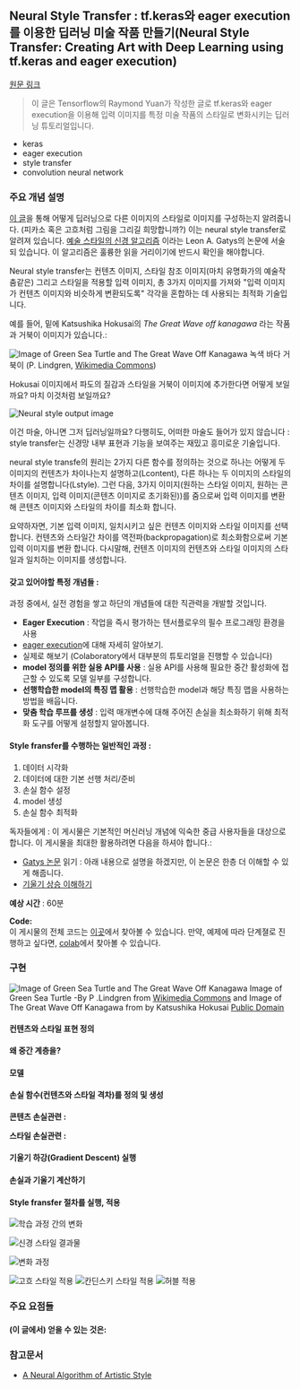 ## Neural Style Transfer : tf.keras와 eager execution를 이용한 딥러닝 미술 작품 만들기(Neural Style Transfer: Creating Art with Deep Learning using tf.keras and eager execution)
[원문 링크](https://medium.com/tensorflow/neural-style-transfer-creating-art-with-deep-learning-using-tf-keras-and-eager-execution-7d541ac31398)
> 이 글은 Tensorflow의 Raymond Yuan가 작성한 글로 tf.keras와 eager execution을 이용해 입력 이미지를 특정 미술 작품의 스타일로 변화시키는 딥러닝 튜토리얼입니다.

* keras
* eager execution
* style transfer
* convolution neural network

### 주요 개념 설명
[이 글](https://colab.sandbox.google.com/github/tensorflow/models/blob/master/research/nst_blogpost/4_Neural_Style_Transfer_with_Eager_Execution.ipynb)을 통해 어떻게 딥러닝으로 다른 이미지의 스타일로 이미지를 구성하는지 알려줍니다. (피카소 혹은 고흐처럼 그림을 그리길 희망합니까?) 이는 neural style transfer로 알려져 있습니다. [예술 스타일의 신경 알고리즘](https://arxiv.org/abs/1508.06576) 이라는 Leon A. Gatys의 논문에 서술되 있습니다. 이 알고리즘은 훌륭한 읽을 거리이기에 반드시 확인을 해야합니다.

Neural style transfer는 컨텐츠 이미지, 스타일 참조 이미지(마치 유명화가의 예술작춤같은) 그리고 스타일을 적용할 입력 이미지, 총 3가지 이미지를 가져와 "입력 이미지가 컨텐츠 이미지와 비슷하게 변환되도록" 각각을 혼합하는 데 사용되는 최적화 기술입니다.

예를 들어, 밑에 Katsushika Hokusai의 *The Great Wave off kanagawa*
라는 작품과 거북이 이미지가 있습니다.:

![Image of Green Sea Turtle and The Great Wave Off Kanagawa](media/15_1.png)
  녹색 바다 거북이 (P. Lindgren, [Wikimedia Commons](https://commons.wikimedia.org/wiki/File:Green_Sea_Turtle_grazing_seagrass.jpg)) 

Hokusai 이미지에서 파도의 질감과 스타일을 거북이 이미지에 추가한다면 어떻게 보일까요? 마치 이것처럼 보일까요?

![Neural style output image](media/15_2.png)

이건 마술, 아니면 그저 딥러닝일까요? 다행히도, 어떠한 마술도 들어가 있지 않습니다 : style transfer는 신경망 내부 표현과 기능을 보여주는 재밌고 흥미로운 기술입니다.

neural style transfe의 원리는 2가지 다른 함수를 정의하는 것으로 하나는 어떻게 두 이미지의 컨텐츠가 차이나는지 설명하고(Lcontent), 다른 하나는 두 이미지의 스타일의 차이를 설명합니다(Lstyle). 그런 다음, 3가지 이미지(원하는 스타일 이미지, 원하는 콘텐츠 이미지, 입력 이미지(콘텐츠 이미지로 초기화된))를 줌으로써 입력 이미지를 변환해 콘텐츠 이미지와 스타일의 차이를 최소화 합니다.

요약하자면, 기본 입력 이미지, 일치시키고 싶은 컨텐츠 이미지와 스타일 이미지를 선택합니다. 컨텐츠와 스타일간 차이를 역전파(backpropagation)로 최소화함으로써 기본 입력 이미지를 변환 합니다. 다시말해, 컨텐츠 이미지의 컨텐츠와 스타일 이미지의 스타일과 일치하는 이미지를 생성합니다.
  

#### 갖고 있어야할 특정 개념들 : 
과정 중에서, 실전 경험을 쌓고 하단의 개념들에 대한 직관력을 개발할 것입니다.

- **Eager Execution** : 작업을 즉시 평가하는 텐서플로우의 필수 프로그래밍 환경을 사용
- [eager execution](https://www.tensorflow.org/guide/eager)에 대해 자세히 알아보기.
- 실제로 해보기 (Colaboratory에서 대부분의 튜토리얼을 진행할 수 있습니다)
- **model 정의를 위한 실용 API를 사용** : 실용 API를 사용해 필요한 중간 활성화에 접근할 수 있도록 모델 일부를 구성합니다. 
- **선행학습한 model의 특징 맵 활용** : 선행학습한 model과 해당 특징 맵을 사용하는 방법을 배웁니다.
- **맞춤 학습 루프를 생성** : 입력 매개변수에 대해 주어진 손실을 최소화하기 위해 최적화 도구를 어떻게 설정할지 알아봅니다.


#### Style fransfer를 수행하는 일반적인 과정 : 

1. 데이터 시각화
2. 데이터에 대한 기본 선행 처리/준비
3. 손실 함수 설정
4. model 생성
5. 손실 함수 최적화

독자들에게 : 이 게시물은 기본적인 머신러닝 개념에 익숙한 중급 사용자들을 대상으로 합니다. 이 게시물을 최대한 활용하려면 다음을 하셔야 합니다.:
- [Gatys 논문](https://arxiv.org/abs/1508.06576) 읽기 : 아래 내용으로 설명을 하겠지만, 이 논문은 한층 더 이해할 수 있게 해줍니다.
- [기울기 상승 이해하기](https://developers.google.com/machine-learning/crash-course/reducing-loss/gradient-descent)

**예상 시간** : 60분

**Code:**  
이 게시물의 전체 코드는 [이곳](https://github.com/tensorflow/models/tree/master/research/nst_blogpost)에서 찾아볼 수 있습니다. 만약, 예제에 따라 단계졀로 진행하고 싶다면, [colab](https://colab.sandbox.google.com/github/tensorflow/models/blob/master/research/nst_blogpost/4_Neural_Style_Transfer_with_Eager_Execution.ipynb)에서 찾아볼 수 있습니다.


### 구현

![Image of Green Sea Turtle and The Great Wave Off Kanagawa](media/15_3.png)
  Image of Green Sea Turtle -By P .Lindgren from [Wikimedia Commons](https://commons.wikimedia.org/wiki/File:Green_Sea_Turtle_grazing_seagrass.jpg) and Image of The Great Wave Off Kanagawa from by Katsushika Hokusai [Public Domain](https://commons.wikimedia.org/wiki/File:The_Great_Wave_off_Kanagawa.jpg)


#### 컨텐츠와 스타일 표현 정의

**왜 중간 계층을?**

#### 모델

#### 손실 함수(컨텐츠와 스타일 격차)를 정의 및 생성

**콘텐츠 손실관련 :**

**스타일 손실관련 :**

#### 기울기 하강(Gradient Descent) 실행

#### 손실과 기울기 계산하기

#### Style fransfer 절차를 실행, 적용

![학습 과정 간의 변화](media/15_4.png)

![신경 스타일 결과물](media/15_5.png)

![변화 과정](media/15_6.gif)

![고흐 스타일 적용](media/15_7.png)
![칸딘스키 스타일 적용](media/15_8.png)
![허블 적용](media/15_9.png)

### 주요 요점들

#### (이 글에서) 얻을 수 있는 것은:


### 참고문서
* [A Neural Algorithm of Artistic Style](https://arxiv.org/abs/1508.06576)
